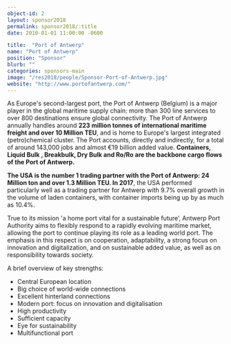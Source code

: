 ```yaml
---
object-id: 2
layout: sponsor2018
permalink: sponsor2018/:title
date: 2010-01-01 11:00:00 -0600

title:  "Port of Antwerp"
name: "Port of Antwerp"
position: "Sponsor"
blurb: ""
categories: sponsors-main
image: "/res2018/people/Sponsor-Port-of-Antwerp.jpg"
website: "http://www.portofantwerp.com/"
---
```


As Europe's second-largest port, the Port of Antwerp (Belgium) is a major player in the global maritime supply chain: more than 300 line services to over 800 destinations ensure global connectivity. 
The Port of Antwerp annually handles around **223 million tonnes of international maritime freight and over 10 Million TEU**, and is home to Europe's largest integrated (petro)chemical cluster. The Port accounts, directly and indirectly, for a total of around 143,000 jobs and almost €19 billion added value. 
**Containers, Liquid Bulk , Breakbulk, Dry Bulk and Ro/Ro are the backbone cargo flows of the Port of Antwerp.**

**The USA is the number 1 trading partner with the Port of Antwerp: 24 Million ton and over 1.3 Million TEU. 
In 2017**, the USA performed particularly well as a trading partner for Antwerp with 9.7% overall growth in the volume of laden containers, with container imports being up by as much as 10.4%.

True to its mission 'a home port vital for a sustainable future’, Antwerp Port Authority aims to flexibly respond to a rapidly evolving maritime market, allowing the port to continue playing its role as a leading world port. The emphasis in this respect is on cooperation, adaptability, a strong focus on innovation and digitalization, and on sustainable added value, as well as on responsibility towards society.

A brief overview of key strengths:

- Central European location
- Big choice of world-wide connections 
- Excellent hinterland connections 
- Modern port: focus on innovation and digitalisation
- High productivity 
- Sufficient capacity 
- Eye for sustainability 
- Multifunctional port